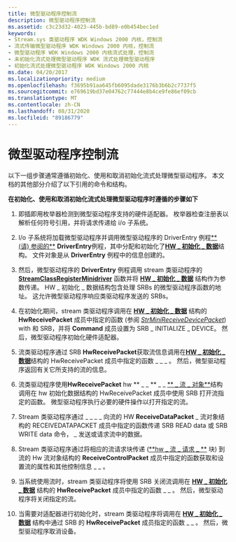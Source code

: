 ```yaml
---
title: 微型驱动程序控制流
description: 微型驱动程序控制流
ms.assetid: c3c23d32-4023-445b-bd89-e0b454bec1ed
keywords:
- Stream.sys 类驱动程序 WDK Windows 2000 内核，控制流
- 流式传输微型驱动程序 WDK Windows 2000 内核，控制流
- 微型驱动程序 WDK Windows 2000 内核流式处理，控制流
- 未初始化流式处理微型驱动程序 WDK 流式处理微型驱动程序
- 初始化流式处理微型驱动程序 WDK Windows 2000 内核
ms.date: 04/20/2017
ms.localizationpriority: medium
ms.openlocfilehash: f3695b91aa645fb6095dade3176b3b6b2c7737f5
ms.sourcegitcommit: e769619bd37e04762c77444e8b4ce9fe86ef09cb
ms.translationtype: MT
ms.contentlocale: zh-CN
ms.lasthandoff: 08/31/2020
ms.locfileid: "89186779"
---
```

# <a name="minidriver-flow-of-control"></a>微型驱动程序控制流





以下一组步骤通常遵循初始化、使用和取消初始化流式处理微型驱动程序。 本文档的其他部分介绍了以下引用的命令和结构。

**在初始化、使用和取消初始化流式处理微型驱动程序时遵循的步骤如下**

1.  即插即用枚举器检测到微型驱动程序支持的硬件适配器。 枚举器检查注册表以解析任何符号引用，并将请求传递给 i/o 子系统。

2.  I/o 子系统将加载微型驱动程序并调用微型驱动程序的 DriverEntry 例程[** (请) 参阅的**](/previous-versions/ff558717(v=vs.85)) **DriverEntry**例程，其中分配和初始化了[**HW \_ 初始化 \_ 数据**](/windows-hardware/drivers/ddi/strmini/ns-strmini-_hw_initialization_data)结构。 文件对象是从 **DriverEntry** 例程中的信息创建的。

3.  然后，微型驱动程序的 **DriverEntry** 例程调用 stream 类驱动程序的 [**StreamClassRegisterMinidriver**](/windows-hardware/drivers/ddi/strmini/nf-strmini-streamclassregisteradapter) 函数并将 [**HW \_ 初始化 \_ 数据**](/windows-hardware/drivers/ddi/strmini/ns-strmini-_hw_initialization_data) 结构作为参数传递。 HW \_ 初始化 \_ 数据结构包含处理 SRBs 的微型驱动程序函数的地址。 这允许微型驱动程序响应类驱动程序发送的 SRBs。

4.  在初始化期间，stream 类驱动程序调用在 [**HW \_ 初始化 \_ 数据**](/windows-hardware/drivers/ddi/strmini/ns-strmini-_hw_initialization_data) 结构的 **HwReceivePacket** 成员中指定的函数 (参阅 [*StrMiniReceiveDevicePacket*](/windows-hardware/drivers/ddi/strmini/nc-strmini-phw_receive_device_srb)) with 和 SRB，并将 **Command** 成员设置为 SRB \_ INITIALIZE \_ DEVICE。 然后，微型驱动程序初始化硬件适配器。

5.  流类驱动程序通过 SRB **HwReceivePacket**获取流信息调用在[**HW \_ 初始化 \_ 数据**](/windows-hardware/drivers/ddi/strmini/ns-strmini-_hw_initialization_data)结构的 HwReceivePacket 成员中指定的函数 \_ \_ \_ 。 然后，微型驱动程序返回有关它所支持的流的信息。

6.  流类驱动程序使用**HwReceivePacket** hw ** \_ \_ ** \_ \_ [** \_ 流 \_ 对象**](/windows-hardware/drivers/ddi/strmini/ns-strmini-_hw_stream_object)结构调用在 hw 初始化数据结构的 HwReceivePacket 成员中使用 SRB 打开流指定的函数。 微型驱动程序执行必要的硬件操作以打开指定的流。

7.  Stream 类驱动程序通过 \_ \_ \_ \_ 向流的 HW **ReceiveDataPacket** \_ 流对象结构的 RECEIVEDATAPACKET 成员中指定的函数传递 SRB READ data 或 SRB WRITE data 命令， \_ 发送或请求流中的数据。

8.  Stream 类驱动程序通过将相应的流请求块传递 ([**hw \_ 流 \_ 请求 \_ **](/windows-hardware/drivers/ddi/strmini/ns-strmini-_hw_stream_request_block) 块) 到流的 Hw 流对象结构的 **ReceiveControlPacket** 成员中指定的函数获取和设置流的属性和其他控制信息 \_ \_ 。

9.  当系统使用流时，stream 类驱动程序将使用 SRB 关闭流调用在 [**HW \_ 初始化 \_ 数据**](/windows-hardware/drivers/ddi/strmini/ns-strmini-_hw_initialization_data) 结构的 **HwReceivePacket** 成员中指定的函数 \_ \_ 。 然后，微型驱动程序将关闭指定的流。

10. 当需要对适配器进行初始化时，stream 类驱动程序将调用在 [**HW \_ 初始化 \_ 数据**](/windows-hardware/drivers/ddi/strmini/ns-strmini-_hw_initialization_data) 结构中通过 SRB 的 **HwReceivePacket** 成员指定的函数 \_ \_ 。 然后，微型驱动程序取消设备。

 

